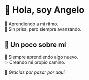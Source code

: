 # 👋 Hola, soy Angelo

🚀 Aprendiendo a mi ritmo.  
🎯 Sin prisa, pero siempre avanzando.  

## 🌟 Un poco sobre mí

🌱 Siempre aprendiendo algo nuevo.  
✨ Creando mi propio camino.  

💫 *Gracias por pasar por aquí.*
